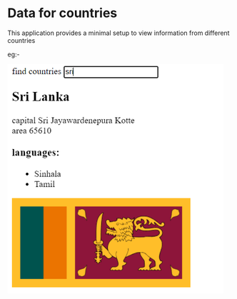 # Data for countries

This application provides a minimal setup to view information from different countries

eg:-

![example](img/example.png)
